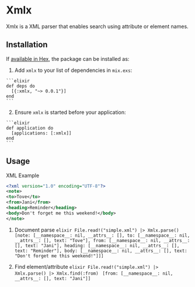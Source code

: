 # Xmlx

Xmlx is a XML parser that enables search using attribute or element names.

## Installation

If [available in Hex](https://hex.pm/docs/publish), the package can be installed as:

  1. Add `xmlx` to your list of dependencies in `mix.exs`:

    ```elixir
    def deps do
      [{:xmlx, "~> 0.0.1"}]
    end
    ```

  2. Ensure `xmlx` is started before your application:

    ```elixir
    def application do
      [applications: [:xmlx]]
    end
    ```

## Usage

  XML Example
  ```xml
<?xml version="1.0" encoding="UTF-8"?>
<note>
  <to>Tove</to>
  <from>Jani</from>
  <heading>Reminder</heading>
  <body>Don't forget me this weekend!</body>
</note>
  ```

  1. Document parse
    ```elixir
    File.read!("simple.xml") |> Xmlx.parse()
    ```
    ```
[note: [__namespace__: nil, __attrs__: [],
  to: [__namespace__: nil, __attrs__: [], text: "Tove"],
  from: [__namespace__: nil, __attrs__: [], text: "Jani"],
  heading: [__namespace__: nil, __attrs__: [], text: "Reminder"],
  body: [__namespace__: nil, __attrs__: [],
   text: "Don't forget me this weekend!"]]]
    ```

  2. Find element/attribute
    ```elixir
    File.read!("simple.xml") |> Xmlx.parse() |> Xmlx.find(:from)
    ```
    ```
[from: [__namespace__: nil, __attrs__: [], text: "Jani"]]
    ```
